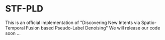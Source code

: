 # STF-PLD
This is an official implementation of "Discovering New Intents via Spatio-Temporal Fusion based Pseudo-Label Denoising"
We will release our code soon ...
